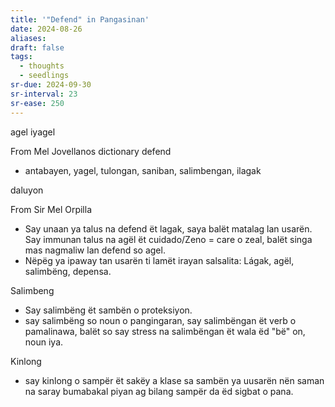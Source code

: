 ```yaml
---
title: '"Defend" in Pangasinan'
date: 2024-08-26
aliases: 
draft: false
tags:
  - thoughts
  - seedlings
sr-due: 2024-09-30
sr-interval: 23
sr-ease: 250
---
```

agel
iyagel

From Mel Jovellanos dictionary
defend
- antabayen, yagel, tulongan, saniban, salimbengan, ilagak

daluyon

From Sir Mel Orpilla
- Say unaan ya talus na defend ët lagak, saya balët matalag lan usarën. Say immunan talus na agël ët cuidado/Zeno = care o zeal, balët singa mas nagmaliw lan defend so agel.
- Nëpëg ya ipaway tan usarën ti lamët irayan salsalita: Lágak, agël, salimbëng, depensa.

Salimbeng
- Say salimbëng ët sambën o proteksiyon.
- say salimbëng so noun o pangingaran, say salimbëngan ët verb o pamalinawa, balët so say stress na salimbëngan ët wala ëd "bë" on, noun iya.

Kinlong
- say kinlong o sampër ët sakëy a klase sa sambën ya uusarën nën saman na saray bumabakal piyan ag bilang sampër da ëd sigbat o pana.